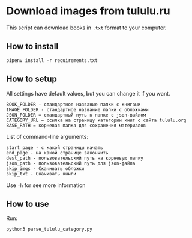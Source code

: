 # Download images from tululu.ru
This script can download books in `.txt` format to your computer.

## How to install

````
pipenv install -r requirements.txt
````
## How to setup

All settings have default values, but you can change it if you want.
````
BOOK_FOLDER - стандартное название папки с книгами
IMAGE_FOLDER - стандартное название папки с обложками
JSON_FOLDER = стандартный путь к папке с json-файлом
CATEGORY_URL = ссылка на страницу категории книг с сайта tululu.org
BASE_PATH = корневая папка для сохранения материалов
````

List of command-line arguments:

````
start_page - с какой страницы начать
end_page - на какой странице закончить
dest_path - пользовательский путь на корневую папку
json_path - пользовательский путь для json-файла
skip_imgs - Скачивать обложки
skip_txt - Скачивать книги
````

Use `-h` for see more information


## How to use

Run:
````
python3 parse_tululu_category.py
````

